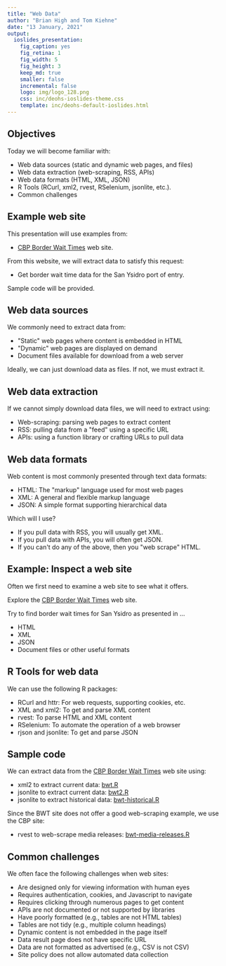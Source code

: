 ```yaml
---
title: "Web Data"
author: "Brian High and Tom Kiehne"
date: "13 January, 2021"
output:
  ioslides_presentation:
    fig_caption: yes
    fig_retina: 1
    fig_width: 5
    fig_height: 3
    keep_md: true
    smaller: false
    incremental: false
    logo: img/logo_128.png
    css: inc/deohs-ioslides-theme.css
    template: inc/deohs-default-ioslides.html
---
```




<!-- Note: Custom CSS changes title font and removes footer gradient. -->
<!-- Note: Custom HTML template replaces logo with banner on title page.-->

## Objectives

Today we will become familiar with:

- Web data sources (static and dynamic web pages, and files)
- Web data extraction (web-scraping, RSS, APIs)
- Web data formats (HTML, XML, JSON)
- R Tools (RCurl, xml2, rvest, RSelenium, jsonlite, etc.). 
- Common challenges

## Example web site

This presentation will use examples from:

- [CBP Border Wait Times](https://bwt.cbp.gov/) web site.

From this website, we will extract data to satisfy this request:

- Get border wait time data for the San Ysidro port of entry.

Sample code will be provided.

## Web data sources

We commonly need to extract data from:

- "Static" web pages where content is embedded in HTML
- "Dynamic" web pages are displayed on demand
- Document files available for download from a web server

Ideally, we can just download data as files. If not, we must extract it.

## Web data extraction

If we cannot simply download data files, we will need to extract using:

- Web-scraping: parsing web pages to extract content
- RSS: pulling data from a "feed" using a specific URL
- APIs: using a function library or crafting URLs to pull data

## Web data formats

Web content is most commonly presented through text data formats: 

- HTML: The "markup" language used for most web pages
- XML: A general and flexible markup language
- JSON: A simple format supporting hierarchical data

Which will I use?

- If you pull data with RSS, you will usually get XML.
- If you pull data with APIs, you will often get JSON.
- If you can't do any of the above, then you "web scrape" HTML.

## Example: Inspect a web site

Often we first need to examine a web site to see what it offers.

Explore the [CBP Border Wait Times](https://bwt.cbp.gov/) web site. 

Try to find border wait times for San Ysidro as presented in ...

- HTML
- XML
- JSON
- Document files or other useful formats

## R Tools for web data

We can use the following R packages:

- RCurl and httr: For web requests, supporting cookies, etc.
- XML and xml2: To get and parse XML content
- rvest: To parse HTML and XML content
- RSelenium: To automate the operation of a web browser
- rjson and jsonlite: To get and parse JSON

## Sample code

We can extract data from the [CBP Border Wait Times](https://bwt.cbp.gov/) web site using:

- xml2 to extract current data: [bwt.R](R/bwt.R)
- jsonlite to extract current data: [bwt2.R](R/bwt2.R)
- jsonlite to extract historical data: [bwt-historical.R](R/bwt-historical.R)

Since the BWT site does not offer a good web-scraping example, we use the CBP site:

- rvest to web-scrape media releases: [bwt-media-releases.R](R/bwt-media-releases.R)

## Common challenges

We often face the following challenges when web sites:

- Are designed only for viewing information with human eyes
- Requires authentication, cookies, and Javascript to navigate
- Requires clicking through numerous pages to get content
- APIs are not documented or not supported by libraries
- Have poorly formatted (e.g., tables are not HTML tables)
- Tables are not tidy (e.g., multiple column headings)
- Dynamic content is not embedded in the page itself
- Data result page does not have specific URL
- Data are not formatted as advertised (e.g., CSV is not CSV)
- Site policy does not allow automated data collection
